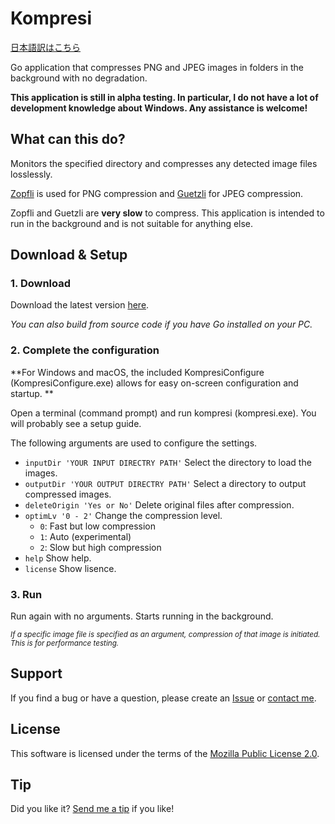 # Kompresi

[日本語訳はこちら](https://github.com/tsg0o0/Kompresi/blob/master/README_JA.md)

Go application that compresses PNG and JPEG images in folders in the background with no degradation.

**This application is still in alpha testing.
In particular, I do not have a lot of development knowledge about Windows.
Any assistance is welcome!**

## What can this do?

Monitors the specified directory and compresses any detected image files losslessly.

[Zopfli](https://github.com/google/zopfli) is used for PNG compression and [Guetzli](https://github.com/google/guetzli) for JPEG compression.

Zopfli and Guetzli are **very slow** to compress.
This application is intended to run in the background and is not suitable for anything else.

## Download & Setup

### 1. Download

Download the latest version [here](https://github.com/tsg0o0/Kompresi/releases).

*You can also build from source code if you have Go installed on your PC.*

### 2. Complete the configuration

**For Windows and macOS, the included KompresiConfigure (KompresiConfigure.exe) allows for easy on-screen configuration and startup. **

Open a terminal (command prompt) and run kompresi (kompresi.exe).
You will probably see a setup guide.

The following arguments are used to configure the settings.

- `inputDir 'YOUR INPUT DIRECTRY PATH'` Select the directory to load the images.
- `outputDir 'YOUR OUTPUT DIRECTRY PATH'` Select a directory to output compressed images.
- `deleteOrigin 'Yes or No'` Delete original files after compression.
- `optimLv '0 - 2'` Change the compression level.
  - `0`: Fast but low compression
  - `1`: Auto (experimental)
  - `2`: Slow but high compression
- `help` Show help.
- `license` Show lisence.

### 3. Run

Run again with no arguments. Starts running in the background.

<sub> *If a specific image file is specified as an argument, compression of that image is initiated. This is for performance testing.* </sub>

## Support

If you find a bug or have a question, please create an [Issue](https://github.com/tsg0o0/Kompresi/issues) or [contact me](https://tsg0o0.com/contact/).

## License

This software is licensed under the terms of the [Mozilla Public License 2.0](https://www.mozilla.org/en-US/MPL/2.0/).

## Tip

Did you like it? [Send me a tip](https://tsg0o0.com/tip/) if you like!
